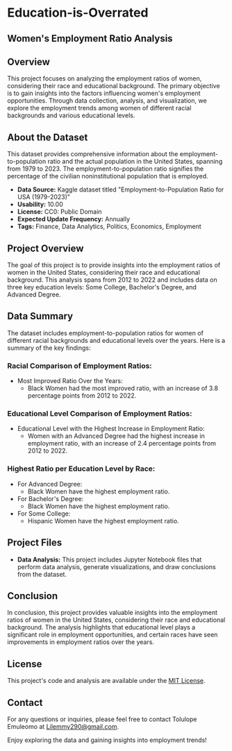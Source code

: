 # Education-is-Overrated
## Women's Employment Ratio Analysis

## Overview

This project focuses on analyzing the employment ratios of women, considering their race and educational background. The primary objective is to gain insights into the factors influencing women's employment opportunities. Through data collection, analysis, and visualization, we explore the employment trends among women of different racial backgrounds and various educational levels.

## About the Dataset
This dataset provides comprehensive information about the employment-to-population ratio and the actual population in the United States, spanning from 1979 to 2023. The employment-to-population ratio signifies the percentage of the civilian noninstitutional population that is employed.

- **Data Source:** Kaggle dataset titled "Employment-to-Population Ratio for USA (1979-2023)"
- **Usability:** 10.00
- **License:** CC0: Public Domain
- **Expected Update Frequency:** Annually
- **Tags:** Finance, Data Analytics, Politics, Economics, Employment

## Project Overview
The goal of this project is to provide insights into the employment ratios of women in the United States, considering their race and educational background. This analysis spans from 2012 to 2022 and includes data on three key education levels: Some College, Bachelor's Degree, and Advanced Degree.

## Data Summary
The dataset includes employment-to-population ratios for women of different racial backgrounds and educational levels over the years. Here is a summary of the key findings:

### Racial Comparison of Employment Ratios:
- Most Improved Ratio Over the Years:
    - Black Women had the most improved ratio, with an increase of 3.8 percentage points from 2012 to 2022.

### Educational Level Comparison of Employment Ratios:
- Educational Level with the Highest Increase in Employment Ratio:
    - Women with an Advanced Degree had the highest increase in employment ratio, with an increase of 2.4 percentage points from 2012 to 2022.

### Highest Ratio per Education Level by Race:
- For Advanced Degree:
    - Black Women have the highest employment ratio.
- For Bachelor's Degree:
    - Black Women have the highest employment ratio.
- For Some College:
    - Hispanic Women have the highest employment ratio.

## Project Files
- **Data Analysis:** This project includes Jupyter Notebook files that perform data analysis, generate visualizations, and draw conclusions from the dataset.

## Conclusion
In conclusion, this project provides valuable insights into the employment ratios of women in the United States, considering their race and educational background. The analysis highlights that educational level plays a significant role in employment opportunities, and certain races have seen improvements in employment ratios over the years.

## License
This project's code and analysis are available under the [MIT License](LICENSE.md).

## Contact
For any questions or inquiries, please feel free to contact Tolulope Emuleomo at Lilemmy290@gmail.com.

Enjoy exploring the data and gaining insights into employment trends!
